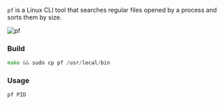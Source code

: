 `pf` is a Linux CLI tool that searches regular files opened by a process and sorts them by size.

![pf](https://github.com/user-attachments/assets/1c4c99d2-39b8-4307-b268-ef53fbd2aee0)

### Build
```go
make && sudo cp pf /usr/local/bin
```
### Usage
```go
pf PID
```
